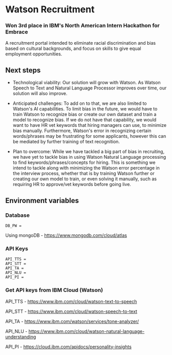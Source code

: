 # Watson Recruitment

### Won 3rd place in IBM's North American Intern Hackathon for Embrace

A recruitment portal intended to eliminate racial discrimination and bias based on cultural backgrounds, and focus on skills to give equal employment opportunities. 

## Next steps
* Technological viability: Our solution will grow with Watson. As Watson Speech to Text and Natural Language Processor improves over time, our solution will also improve. 

* Anticipated challenges: To add on to that, we are also limited to Watson's AI capabilities. To limit bias in the future, we would have to train Watson to recognize bias or create our own dataset and train a model to recognize bias. If we do not have that capability, we would want to have HR vet keywords that hiring managers can use, to minimize bias manually. Furthermore, Watson's error in recognizing certain words/phrases may be frustrating for some applicants, however this can be mediated by further training of text recognition.

* Plan to overcome: While we have tackled a big part of bias in recruiting, we have yet to tackle bias in using Watson Natural Language processing to find keywords/phrases/concepts for hiring. This is something we intend to tackle along with minimizing the Watson error percentage in the interview process, whether that is by training Watson further or creating our own model to train, or even solving it manually, such as requiring HR to approve/vet keywords before going live. 

## Environment variables

### Database 
    DB_PW = 

Using mongoDB - https://www.mongodb.com/cloud/atlas

### API Keys
    API_TTS = 
    API_STT = 
    API_TA = 
    API_NLU = 
    API_PI = 
   
### Get API keys from IBM Cloud (Watson)

API_TTS - https://www.ibm.com/cloud/watson-text-to-speech

API_STT - https://www.ibm.com/cloud/watson-speech-to-text

API_TA - https://www.ibm.com/watson/services/tone-analyzer/

API_NLU - https://www.ibm.com/cloud/watson-natural-language-understanding

API_PI - https://cloud.ibm.com/apidocs/personality-insights
